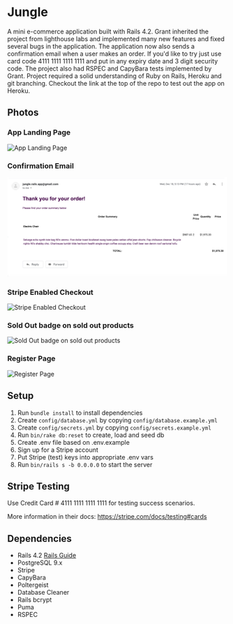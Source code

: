 # Jungle

A mini e-commerce application built with Rails 4.2. Grant inherited the project from lighthouse labs and implemented many new features and fixed several bugs in the application. The application now also sends a confirmation email when a user makes an order. If you'd like to try just use card code 4111 1111 1111 1111 and put in any expiry date and 3 digit security code. The project also had RSPEC and CapyBara tests implemented by Grant. Project required a solid understanding of Ruby on Rails, Heroku and git branching. Checkout the link at the top of the repo to test out the app on Heroku.

## Photos

### App Landing Page
![App Landing Page](https://github.com/granttaylor448/jungle-rails/blob/feature/order-receipt/app/photos/App_landing_page.png?raw=true)

### Confirmation Email

![Confirmation Email](https://github.com/granttaylor448/jungle-rails/blob/master/app/photos/comfirmation_email.png?raw=true)

### Stripe Enabled Checkout
![Stripe Enabled Checkout](https://github.com/granttaylor448/jungle-rails/blob/feature/order-receipt/app/photos/Stripe_enabled_checkout.png?raw=true)

### Sold Out badge on sold out products
![Sold Out badge on sold out products](https://github.com/granttaylor448/jungle-rails/blob/feature/order-receipt/app/photos/Sold_out_badged.png?raw=true)

### Register Page
![Register Page](https://github.com/granttaylor448/jungle-rails/blob/feature/order-receipt/app/photos/products_organized_by_category.png?raw=true)

## Setup

1. Run `bundle install` to install dependencies
2. Create `config/database.yml` by copying `config/database.example.yml`
3. Create `config/secrets.yml` by copying `config/secrets.example.yml`
4. Run `bin/rake db:reset` to create, load and seed db
5. Create .env file based on .env.example
6. Sign up for a Stripe account
7. Put Stripe (test) keys into appropriate .env vars
8. Run `bin/rails s -b 0.0.0.0` to start the server

## Stripe Testing

Use Credit Card # 4111 1111 1111 1111 for testing success scenarios.

More information in their docs: <https://stripe.com/docs/testing#cards>

## Dependencies

* Rails 4.2 [Rails Guide](http://guides.rubyonrails.org/v4.2/)
* PostgreSQL 9.x
* Stripe
* CapyBara
* Poltergeist
* Database Cleaner
* Rails bcrypt
* Puma
* RSPEC

